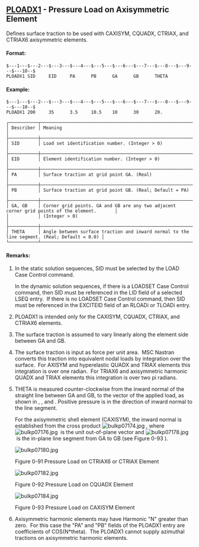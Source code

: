 ## [PLOADX1](https://nexus.hexagon.com/documentationcenter/bundle/MSC_Nastran_2022.4/page/Nastran_Combined_Book/qrg/bulkp/TOC.PLOADX1.xhtml) - Pressure Load on Axisymmetric Element

Defines surface traction to be used with CAXISYM, CQUADX, CTRIAX, and CTRIAX6 axisymmetric elements.

#### Format:

```nastran
$---1---$---2---$---3---$---4---$---5---$---6---$---7---$---8---$---9---$---10--$
PLOADX1 SID     EID     PA      PB      GA      GB      THETA                   
```

#### Example:

```nastran
$---1---$---2---$---3---$---4---$---5---$---6---$---7---$---8---$---9---$---10--$
PLOADX1 200     35      3.5     10.5    10      30      20.                     
```

```text
┌───────────┬─────────────────────────────────────────────────────────────────────────────────────────────┐
│ Describer │ Meaning                                                                                     │
├───────────┼─────────────────────────────────────────────────────────────────────────────────────────────┤
│ SID       │ Load set identification number. (Integer > 0)                                               │
├───────────┼─────────────────────────────────────────────────────────────────────────────────────────────┤
│ EID       │ Element identification number. (Integer > 0)                                                │
├───────────┼─────────────────────────────────────────────────────────────────────────────────────────────┤
│ PA        │ Surface traction at grid point GA. (Real)                                                   │
├───────────┼─────────────────────────────────────────────────────────────────────────────────────────────┤
│ PB        │ Surface traction at grid point GB. (Real; Default = PA)                                     │
├───────────┼─────────────────────────────────────────────────────────────────────────────────────────────┤
│ GA, GB    │ Corner grid points. GA and GB are any two adjacent corner grid points of the element.       │
│           │ (Integer > 0)                                                                               │
├───────────┼─────────────────────────────────────────────────────────────────────────────────────────────┤
│ THETA     │ Angle between surface traction and inward normal to the line segment. (Real; Default = 0.0) │
└───────────┴─────────────────────────────────────────────────────────────────────────────────────────────┘
```

#### Remarks:

1. In the static solution sequences, SID must be selected by the LOAD Case Control command.

     In the dynamic solution sequences, if there is a LOADSET Case Control command, then SID must be referenced in the LID field of a selected LSEQ entry.  If there is no LOADSET Case Control command, then SID must be referenced in the EXCITEID field of an RLOADi or TLOADi entry.

2. PLOADX1 is intended only for the CAXISYM, CQUADX, CTRIAX, and CTRIAX6 elements.
3. The surface traction is assumed to vary linearly along the element side between GA and GB.
4. The surface traction is input as force per unit area.  MSC Nastran converts this traction into equivalent nodal loads by integration over the surface.  For AXISYM and hyperelastic QUADX and TRIAX elements this integration is over one radian.  For TRIAX6 and axisymmetric harmonic QUADX and TRIAX elements this integration is over two pi radians.
5. THETA is measured counter-clockwise from the inward normal of the straight line between GA and GB, to the vector of the applied load, as shown in  ,  , and  . Positive pressure is in the direction of inward normal to the line segment.

     For the axisymmetric shell element (CAXISYM), the inward normal is established from the cross product  ![bulkp07174.jpg](https://help-be.hexagonmi.com/bundle/MSC_Nastran_2022.4/page/Nastran_Combined_Book/qrg/bulkp/../../../assets/bulkp07174.jpg?_LANG=enus) , where  ![bulkp07176.jpg](https://help-be.hexagonmi.com/bundle/MSC_Nastran_2022.4/page/Nastran_Combined_Book/qrg/bulkp/../../../assets/bulkp07176.jpg?_LANG=enus)  is the unit out-of-plane vector and  ![bulkp07178.jpg](https://help-be.hexagonmi.com/bundle/MSC_Nastran_2022.4/page/Nastran_Combined_Book/qrg/bulkp/../../../assets/bulkp07178.jpg?_LANG=enus)  is the in-plane line segment from GA to GB (see  Figure 0-93 ).

     ![bulkp07180.jpg](https://help-be.hexagonmi.com/bundle/MSC_Nastran_2022.4/page/Nastran_Combined_Book/qrg/bulkp/../../../assets/bulkp07180.jpg?_LANG=enus)
     
     Figure 0-91 Pressure Load on CTRIAX6 or CTRIAX Element
     
     ![bulkp07182.jpg](https://help-be.hexagonmi.com/bundle/MSC_Nastran_2022.4/page/Nastran_Combined_Book/qrg/bulkp/../../../assets/bulkp07182.jpg?_LANG=enus)
     
     Figure 0-92 Pressure Load on CQUADX Element
     
     ![bulkp07184.jpg](https://help-be.hexagonmi.com/bundle/MSC_Nastran_2022.4/page/Nastran_Combined_Book/qrg/bulkp/../../../assets/bulkp07184.jpg?_LANG=enus)
     
     Figure 0-93 Pressure Load on CAXISYM Element

6. Axisymmetric harmonic elements may have Harmonic "N" greater than zero.  For this case the "PA" and "PB" fields of the PLOADX1 entry are coefficients of COS(N*theta).  The PLOADX1 cannot supply azimuthal tractions on axisymmetric harmonic elements.
